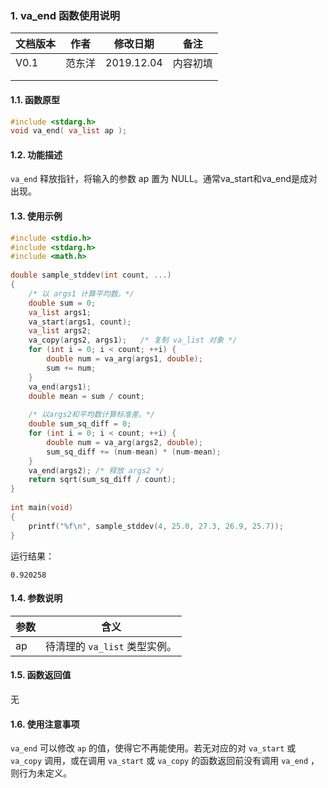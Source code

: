 ### 1. va_end 函数使用说明





| 文档版本 | 作者   | 修改日期   | 备注     |
| -------- | ------ | ---------- | -------- |
| V0.1     | 范东洋 | 2019.12.04 | 内容初填 |
|          |        |            |          |
|          |        |            |          |





#### 1.1. 函数原型

```c
#include <stdarg.h>
void va_end( va_list ap );
```







#### 1.2. 功能描述

  `va_end` 释放指针，将输入的参数 ap 置为 NULL。通常va_start和va_end是成对出现。 





#### 1.3. 使用示例

```c
#include <stdio.h>
#include <stdarg.h>
#include <math.h>
 
double sample_stddev(int count, ...) 
{
    /* 以 args1 计算平均数。*/
    double sum = 0;
    va_list args1;
    va_start(args1, count);
    va_list args2;
    va_copy(args2, args1);   /* 复制 va_list 对象 */
    for (int i = 0; i < count; ++i) {
        double num = va_arg(args1, double);
        sum += num;
    }
    va_end(args1);
    double mean = sum / count;
 
    /* 以args2和平均数计算标准差。*/
    double sum_sq_diff = 0;
    for (int i = 0; i < count; ++i) {
        double num = va_arg(args2, double);
        sum_sq_diff += (num-mean) * (num-mean);
    }
    va_end(args2); /* 释放 args2 */
    return sqrt(sum_sq_diff / count);
}
 
int main(void) 
{
    printf("%f\n", sample_stddev(4, 25.0, 27.3, 26.9, 25.7));
}
```

运行结果：

```
0.920258
```







#### 1.4. 参数说明

|  参数   |    含义        |
| ------  | --------------------------------------- |
| ap | 待清理的 `va_list` 类型实例。 |







#### 1.5. 函数返回值

无





#### 1.6. 使用注意事项

`va_end` 可以修改 `ap` 的值，使得它不再能使用。若无对应的对 `va_start` 或 `va_copy` 调用，或在调用 `va_start` 或 `va_copy` 的函数返回前没有调用 `va_end` ，则行为未定义。







